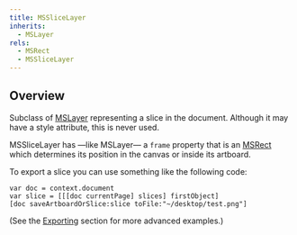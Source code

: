 ```yaml
---
title: MSSliceLayer
inherits:
  - MSLayer
rels:
  - MSRect
  - MSSliceLayer
---
```


## Overview

Subclass of [MSLayer](/docs/MSLayer) representing a slice in the document. Although it may have a style attribute, this is never used.

MSSliceLayer has —like MSLayer— a `frame` property that is an [MSRect](/docs/MSRect) which determines its position in the canvas or inside its artboard.

To export a slice you can use something like the following code:

```objective-j
var doc = context.document
var slice = [[[doc currentPage] slices] firstObject]
[doc saveArtboardOrSlice:slice toFile:"~/desktop/test.png"]
```

(See the [Exporting](/examples/exporting) section for more advanced examples.)
